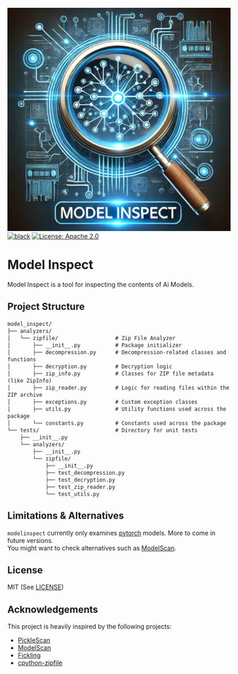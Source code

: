 ![ModelInpect Banner](/images/ModelInspect.png)
[![black](https://github.com/interwebshack/modelinspect/actions/workflows/black.yml/badge.svg)](https://github.com/interwebshack/modelinspect/actions/workflows/black.yml)
[![License: Apache 2.0](https://img.shields.io/crates/l/apa)](https://opensource.org/license/mit/)

# Model Inspect  
Model Inspect is a tool for inspecting the contents of Ai Models.  

## Project Structure

```shell
model_inspect/
├── analyzers/
│   └── zipfile/                  # Zip File Analyzer
│       ├── __init__.py           # Package initializer
│       ├── decompression.py      # Decompression-related classes and functions
│       ├── decryption.py         # Decryption logic
│       ├── zip_info.py           # Classes for ZIP file metadata (like ZipInfo)
│       ├── zip_reader.py         # Logic for reading files within the ZIP archive
│       ├── exceptions.py         # Custom exception classes
│       ├── utils.py              # Utility functions used across the package
│       └── constants.py          # Constants used across the package
└── tests/                        # Directory for unit tests
    ├── __init__.py
    └── analyzers/
        ├── __init__.py
        └── zipfile/
            ├── __init__.py
            ├── test_decompression.py
            ├── test_decryption.py
            ├── test_zip_reader.py
            └── test_utils.py

```
## Limitations & Alternatives

`modelinspect` currently only examines [pytorch](https://pytorch.org/) models.  More to come in future versions.  
You might want to check alternatives such as [ModelScan](https://github.com/protectai/modelscan).  

## License

MIT (See [LICENSE](./LICENSE))

## Acknowledgements

This project is heavily inspired by the following projects: 
* [PickleScan](https://github.com/mmaitre314/picklescan)  
* [ModelScan](https://github.com/protectai/modelscan)  
* [Fickling](https://github.com/trailofbits/fickling)  
* [cpython-zipfile](https://github.com/akheron/cpython/blob/master/Lib/zipfile.py)  
